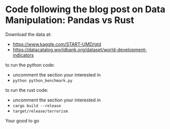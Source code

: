 # Code following the blog post on Data Manipulation: Pandas vs Rust

Download the data at:
- https://www.kaggle.com/START-UMD/gtd
- https://datacatalog.worldbank.org/dataset/world-development-indicators

to run the python code:
- uncomment the section your interested in
- `python python_benchmark.py`

to run the rust code:
- uncomment the section your interested in
- `cargo build --release`
- `target/release/terrorism`

Your good to go
